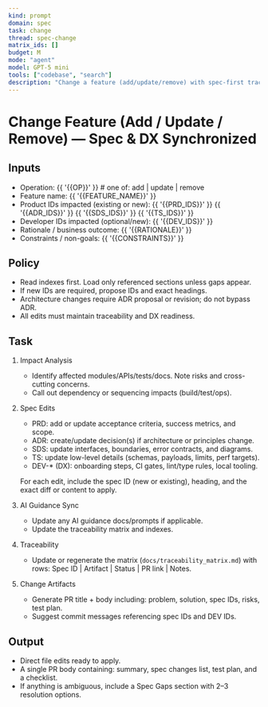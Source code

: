 ```yaml
---
kind: prompt
domain: spec
task: change
thread: spec-change
matrix_ids: []
budget: M
mode: "agent"
model: GPT-5 mini
tools: ["codebase", "search"]
description: "Change a feature (add/update/remove) with spec-first traceability and DX sync."
---
```


# Change Feature (Add / Update / Remove) — Spec & DX Synchronized

## Inputs

-   Operation: {{ '{{OP}}' }} # one of: add | update | remove
-   Feature name: {{ '{{FEATURE_NAME}}' }}
-   Product IDs impacted (existing or new): {{ '{{PRD_IDS}}' }} {{ '{{ADR_IDS}}' }} {{ '{{SDS_IDS}}' }} {{ '{{TS_IDS}}' }}
-   Developer IDs impacted (optional/new): {{ '{{DEV_IDS}}' }}
-   Rationale / business outcome: {{ '{{RATIONALE}}' }}
-   Constraints / non-goals: {{ '{{CONSTRAINTS}}' }}

## Policy

-   Read indexes first. Load only referenced sections unless gaps appear.
-   If new IDs are required, propose IDs and exact headings.
-   Architecture changes require ADR proposal or revision; do not bypass ADR.
-   All edits must maintain traceability and DX readiness.

## Task

1. Impact Analysis

    - Identify affected modules/APIs/tests/docs. Note risks and cross-cutting concerns.
    - Call out dependency or sequencing impacts (build/test/ops).

2. Spec Edits

    - PRD: add or update acceptance criteria, success metrics, and scope.
    - ADR: create/update decision(s) if architecture or principles change.
    - SDS: update interfaces, boundaries, error contracts, and diagrams.
    - TS: update low-level details (schemas, payloads, limits, perf targets).
    - DEV-\* (DX): onboarding steps, CI gates, lint/type rules, local tooling.

    For each edit, include the spec ID (new or existing), heading, and the exact diff or content to apply.

3. AI Guidance Sync

    - Update any AI guidance docs/prompts if applicable.
    - Update the traceability matrix and indexes.

4. Traceability

    - Update or regenerate the matrix (`docs/traceability_matrix.md`) with rows: Spec ID | Artifact | Status | PR link | Notes.

5. Change Artifacts
    - Generate PR title + body including: problem, solution, spec IDs, risks, test plan.
    - Suggest commit messages referencing spec IDs and DEV IDs.

## Output

-   Direct file edits ready to apply.
-   A single PR body containing: summary, spec changes list, test plan, and a checklist.
-   If anything is ambiguous, include a Spec Gaps section with 2–3 resolution options.
